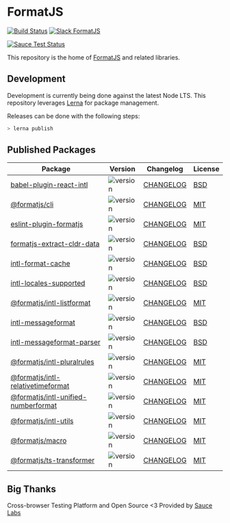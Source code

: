 # FormatJS

[![Build Status](https://travis-ci.org/formatjs/formatjs.svg?branch=master)](https://travis-ci.org/formatjs/formatjs)
[![Slack FormatJS](https://img.shields.io/badge/slack-@formatjs-green.svg?logo=slack)](https://join.slack.com/t/formatjs/shared_invite/enQtNjM2MjM4NjE4ODIxLTMyMWE0YTNhMTlmMzZlNzJlNjEzMWY0YjM2ODUxYjlmNDE2YzQyMDIxZDg3Y2Q5YWNlMzhhYzRiNDk0OGQwNGI)

[![Sauce Test Status](https://saucelabs.com/browser-matrix/formatjsproject.svg)](https://saucelabs.com/u/formatjsproject)

This repository is the home of [FormatJS](http://formatjs.io/) and related libraries.

## Development

Development is currently being done against the latest Node LTS. This repository leverages [Lerna][] for package management.

Releases can be done with the following steps:

```js
> lerna publish
```

## Published Packages

| Package | Version | Changelog | License
|--|--|--|--|
| [babel-plugin-react-intl](https://www.npmjs.com/package/babel-plugin-react-intl) | ![version](https://badgen.net/npm/v/babel-plugin-react-intl) | [CHANGELOG](packages/babel-plugin-react-intl/CHANGELOG.md) | [BSD](packages/babel-plugin-react-intl/LICENSE.md) |
| [@formatjs/cli](https://www.npmjs.com/package/@formatjs/cli) | ![version](https://badgen.net/npm/v/@formatjs/cli) | [CHANGELOG](packages/cli/CHANGELOG.md) | [MIT](packages/cli/LICENSE.md) |
| [eslint-plugin-formatjs](https://www.npmjs.com/package/eslint-plugin-formatjs) | ![version](https://badgen.net/npm/v/eslint-plugin-formatjs) | [CHANGELOG](packages/eslint-plugin-formatjs/CHANGELOG.md) | [MIT](packages/eslint-plugin-formatjs/LICENSE.md) |
| [formatjs-extract-cldr-data](https://www.npmjs.com/package/formatjs-extract-cldr-data) | ![version](https://badgen.net/npm/v/formatjs-extract-cldr-data) | [CHANGELOG](packages/formatjs-extract-cldr-data/CHANGELOG.md) | [BSD](packages/formatjs-extract-cldr-data/LICENSE.md) |
| [intl-format-cache](https://www.npmjs.com/package/intl-format-cache) | ![version](https://badgen.net/npm/v/intl-format-cache) | [CHANGELOG](packages/intl-format-cache/CHANGELOG.md) | [BSD](packages/intl-format-cache/LICENSE.md) |
| [intl-locales-supported](https://www.npmjs.com/package/intl-locales-supported) | ![version](https://badgen.net/npm/v/intl-locales-supported) | [CHANGELOG](packages/intl-locales-supported/CHANGELOG.md) | [BSD](packages/intl-locales-supported/LICENSE.md) |
| [@formatjs/intl-listformat](https://www.npmjs.com/package/@formatjs/intl-listformat) | ![version](https://badgen.net/npm/v/@formatjs/intl-listformat) | [CHANGELOG](packages/intl-listformat/CHANGELOG.md) | [MIT](packages/intl-listformat/LICENSE.md) |
| [intl-messageformat](https://www.npmjs.com/package/intl-messageformat) | ![version](https://badgen.net/npm/v/intl-messageformat) | [CHANGELOG](packages/intl-messageformat/CHANGELOG.md) | [BSD](packages/intl-messageformat/LICENSE.md) |
| [intl-messageformat-parser](https://www.npmjs.com/package/intl-messageformat-parser) | ![version](https://badgen.net/npm/v/intl-messageformat-parser) | [CHANGELOG](packages/intl-messageformat-parser/CHANGELOG.md) | [BSD](packages/intl-messageformat-parser/LICENSE.md) |
| [@formatjs/intl-pluralrules](https://www.npmjs.com/package/@formatjs/intl-pluralrules) | ![version](https://badgen.net/npm/v/@formatjs/intl-pluralrules) | [CHANGELOG](packages/intl-pluralrules/CHANGELOG.md) | [MIT](packages/intl-pluralrules/LICENSE.md) |
| [@formatjs/intl-relativetimeformat](https://www.npmjs.com/package/@formatjs/intl-relativetimeformat) | ![version](https://badgen.net/npm/v/@formatjs/intl-relativetimeformat) | [CHANGELOG](packages/intl-relativetimeformat/CHANGELOG.md) | [MIT](packages/intl-relativetimeformat/LICENSE.md) |
| [@formatjs/intl-unified-numberformat](https://www.npmjs.com/package/@formatjs/intl-unified-numberformat) | ![version](https://badgen.net/npm/v/@formatjs/intl-unified-numberformat) | [CHANGELOG](packages/intl-unified-numberformat/CHANGELOG.md) | [MIT](packages/intl-unified-numberformat/LICENSE.md) |
| [@formatjs/intl-utils](https://www.npmjs.com/package/@formatjs/intl-utils) | ![version](https://badgen.net/npm/v/@formatjs/intl-utils) | [CHANGELOG](packages/intl-utils/CHANGELOG.md) | [MIT](packages/intl-utils/LICENSE.md) |
| [@formatjs/macro](https://www.npmjs.com/package/@formatjs/macro) | ![version](https://badgen.net/npm/v/@formatjs/cli) | [CHANGELOG](packages/cli/CHANGELOG.md) | [MIT](packages/cli/LICENSE.md) |
| [@formatjs/ts-transformer](https://www.npmjs.com/package/@formatjs/cli) | ![version](https://badgen.net/npm/v/@formatjs/cli) | [CHANGELOG](packages/cli/CHANGELOG.md) | [MIT](packages/cli/LICENSE.md) |


## Big Thanks

Cross-browser Testing Platform and Open Source <3 Provided by [Sauce Labs][saucelabs]

[lerna]: https://lerna.js.org/
[saucelabs]: https://saucelabs.com
